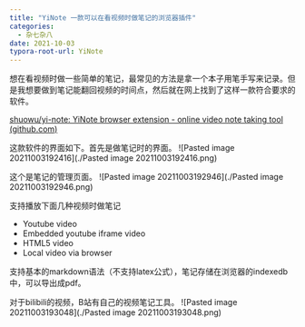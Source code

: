 ```yaml
---
title: "YiNote 一款可以在看视频时做笔记的浏览器插件"
categories:
  - 杂七杂八
date: 2021-10-03
typora-root-url: YiNote
---
```




想在看视频时做一些简单的笔记，最常见的方法是拿一个本子用笔手写来记录。但是我想要做到笔记能翻回视频的时间点，然后就在网上找到了这样一款符合要求的软件。

[shuowu/yi-note: YiNote browser extension - online video note taking tool (github.com)](https://github.com/shuowu/yi-note)

这款软件的界面如下。首先是做笔记时的界面。
![Pasted image 20211003192416](./Pasted image 20211003192416.png)

这个是笔记的管理页面。
![Pasted image 20211003192946](./Pasted image 20211003192946.png)

支持播放下面几种视频时做笔记
-   Youtube video
-   Embedded youtube iframe video
-   HTML5 video
-   Local video via browser

支持基本的markdown语法（不支持latex公式），笔记存储在浏览器的indexedb中，可以导出成pdf。

对于bilibili的视频，B站有自己的视频笔记工具。
![Pasted image 20211003193048](./Pasted image 20211003193048.png)